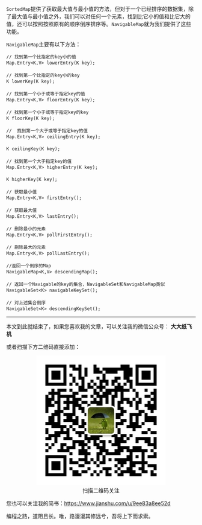 `SortedMap`提供了获取最大值与最小值的方法，但对于一个已经排序的数据集，除了最大值与最小值之外，我们可以对任何一个元素，找到比它小的值和比它大的值，还可以按照按照原有的顺序倒序排序等。`NavigableMap`就为我们提供了这些功能。

`NavigableMap`主要有以下方法：

```
// 找到第一个比指定的key小的值
Map.Entry<K,V> lowerEntry(K key);

// 找到第一个比指定的key小的key
K lowerKey(K key);

// 找到第一个小于或等于指定key的值
Map.Entry<K,V> floorEntry(K key);

// 找到第一个小于或等于指定key的key
K floorKey(K key);

//  找到第一个大于或等于指定key的值
Map.Entry<K,V> ceilingEntry(K key);

K ceilingKey(K key);

// 找到第一个大于指定key的值
Map.Entry<K,V> higherEntry(K key);

K higherKey(K key);

// 获取最小值
Map.Entry<K,V> firstEntry();

// 获取最大值
Map.Entry<K,V> lastEntry();

// 删除最小的元素
Map.Entry<K,V> pollFirstEntry();

// 删除最大的元素
Map.Entry<K,V> pollLastEntry();

//返回一个倒序的Map
NavigableMap<K,V> descendingMap();

// 返回一个Navigable的key的集合，NavigableSet和NavigableMap类似
NavigableSet<K> navigableKeySet();

// 对上述集合倒序
NavigableSet<K> descendingKeySet();
```

---

本文到此就结束了，如果您喜欢我的文章，可以关注我的微信公众号： **大大纸飞机** 

或者扫描下方二维码直接添加：

<div align="center"><img src ="./image/qrcode.jpg" /><br/>扫描二维码关注</div>

您也可以关注我的简书：https://www.jianshu.com/u/9ee83a8ee52d

编程之路，道阻且长。唯，路漫漫其修远兮，吾将上下而求索。